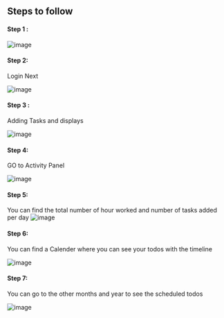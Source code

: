 
## Steps to follow

#### Step 1 :
![image](https://github.com/sankar6305/nextjs_todo/assets/58016341/1c4b020d-e42a-4a66-b224-3078bc78a5f5)


#### Step 2:
Login Next

![image](https://github.com/sankar6305/nextjs_todo/assets/58016341/b794718b-6b7f-4c81-b483-6e681d74957c)



#### Step 3 :

Adding Tasks and displays

![image](https://github.com/sankar6305/nextjs_todo/assets/58016341/940d34ee-b90f-4fac-96d4-d8ca394951ab)


#### Step 4:
GO to Activity Panel

![image](https://github.com/sankar6305/nextjs_todo/assets/58016341/e858609b-d36a-4239-8e55-0f22fedf6577)


#### Step 5:
You can find the total number of hour worked and number of tasks added per day
![image](https://github.com/sankar6305/nextjs_todo/assets/58016341/a7fab384-2969-498f-b32f-b461381b36c4)



#### Step 6:
You can find a Calender where you can see your todos with the timeline

![image](https://github.com/sankar6305/nextjs_todo/assets/58016341/275f9498-665b-4ea0-8b17-445d5b64c263)


#### Step 7:
You can go to the other months and year to see the scheduled todos

![image](https://github.com/sankar6305/nextjs_todo/assets/58016341/b452baf9-20d1-40b6-92ec-a8128225e6ea)



